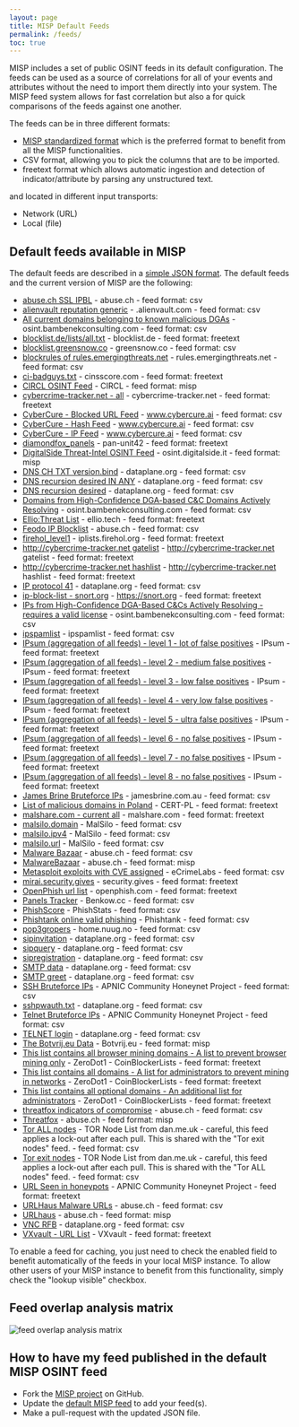 ```yaml
---
layout: page
title: MISP Default Feeds
permalink: /feeds/
toc: true
---
```


MISP includes a set of public OSINT feeds in its default configuration. The feeds can
be used as a source of correlations for all of your events and attributes without the need to
import them directly into your system. The MISP feed system allows for fast correlation but also
a for quick comparisons of the feeds against one another.

The feeds can be in three different formats:

- [MISP standardized format](https://github.com/MISP/misp-rfc/blob/master/misp-core-format/raw.md.txt) which is the preferred format to benefit from all the MISP functionalities.
- CSV format, allowing you to pick the columns that are to be imported.
- freetext format which allows automatic ingestion and detection of indicator/attribute by parsing any unstructured text.

and located in different input transports:

- Network (URL)
- Local (file)

## Default feeds available in MISP

The default feeds are described in a [simple JSON format](https://github.com/MISP/MISP/blob/2.4/app/files/feed-metadata/defaults.json). The default feeds and the current version of MISP are the following:

- [abuse.ch SSL IPBL](https://sslbl.abuse.ch/blacklist/sslblacklist.csv) - abuse.ch - feed format: csv
- [alienvault reputation generic](https://reputation.alienvault.com/reputation.generic) - .alienvault.com - feed format: csv
- [All current domains belonging to known malicious DGAs](https://osint.bambenekconsulting.com/feeds/dga-feed-high.csv) - osint.bambenekconsulting.com - feed format: csv
- [blocklist.de/lists/all.txt](https://lists.blocklist.de/lists/all.txt) - blocklist.de - feed format: freetext
- [blocklist.greensnow.co](https://blocklist.greensnow.co/greensnow.txt) - greensnow.co - feed format: csv
- [blockrules of rules.emergingthreats.net](https://rules.emergingthreats.net/blockrules/compromised-ips.txt) - rules.emergingthreats.net - feed format: csv
- [ci-badguys.txt](https://cinsscore.com/list/ci-badguys.txt) - cinsscore.com - feed format: freetext
- [CIRCL OSINT Feed](https://www.circl.lu/doc/misp/feed-osint) - CIRCL - feed format: misp
- [cybercrime-tracker.net - all](https://cybercrime-tracker.net/all.php) - cybercrime-tracker.net - feed format: freetext
- [CyberCure - Blocked URL Feed](https://api.cybercure.ai/feed/get_url?type=csv) - www.cybercure.ai - feed format: csv
- [CyberCure - Hash Feed](https://api.cybercure.ai/feed/get_hash?type=csv) - www.cybercure.ai - feed format: csv
- [CyberCure - IP Feed](https://api.cybercure.ai/feed/get_ips?type=csv) - www.cybercure.ai - feed format: csv
- [diamondfox_panels](https://raw.githubusercontent.com/pan-unit42/iocs/master/diamondfox/diamondfox_panels.txt) - pan-unit42 - feed format: freetext
- [DigitalSide Threat-Intel OSINT Feed](https://osint.digitalside.it/Threat-Intel/digitalside-misp-feed/) - osint.digitalside.it - feed format: misp
- [DNS CH TXT version.bind](https://dataplane.org/dnsversion.txt) - dataplane.org - feed format: csv
- [DNS recursion desired IN ANY](https://dataplane.org/dnsrdany.txt) - dataplane.org - feed format: csv
- [DNS recursion desired](https://dataplane.org/dnsrd.txt) - dataplane.org - feed format: csv
- [Domains from High-Confidence DGA-based C&C Domains Actively Resolving](https://osint.bambenekconsulting.com/feeds/c2-dommasterlist-high.txt) - osint.bambenekconsulting.com - feed format: csv
- [Ellio:Threat List](https://cdn.ellio.tech/community-feed) - ellio.tech - feed format: freetext
- [Feodo IP Blocklist](https://feodotracker.abuse.ch/downloads/ipblocklist.csv) - abuse.ch - feed format: csv
- [firehol_level1](https://raw.githubusercontent.com/ktsaou/blocklist-ipsets/master/firehol_level1.netset) - iplists.firehol.org - feed format: freetext
- [http://cybercrime-tracker.net gatelist](https://cybercrime-tracker.net/ccamgate.php) - http://cybercrime-tracker.net gatelist - feed format: freetext
- [http://cybercrime-tracker.net hashlist](https://cybercrime-tracker.net/ccamlist.php) - http://cybercrime-tracker.net hashlist - feed format: freetext
- [IP protocol 41](https://dataplane.org/proto41.txt) - dataplane.org - feed format: csv
- [ip-block-list - snort.org](https://snort.org/downloads/ip-block-list) - https://snort.org - feed format: freetext
- [IPs from High-Confidence DGA-Based C&Cs Actively Resolving - requires a valid license](https://osint.bambenekconsulting.com/feeds/c2-ipmasterlist-high.txt) - osint.bambenekconsulting.com - feed format: csv
- [ipspamlist](http://www.ipspamlist.com/public_feeds.csv) - ipspamlist - feed format: csv
- [IPsum (aggregation of all feeds) - level 1 - lot of false positives](https://raw.githubusercontent.com/stamparm/ipsum/master/levels/1.txt) - IPsum - feed format: freetext
- [IPsum (aggregation of all feeds) - level 2 - medium false positives](https://raw.githubusercontent.com/stamparm/ipsum/master/levels/2.txt) - IPsum - feed format: freetext
- [IPsum (aggregation of all feeds) - level 3 - low false positives](https://raw.githubusercontent.com/stamparm/ipsum/master/levels/3.txt) - IPsum - feed format: freetext
- [IPsum (aggregation of all feeds) - level 4 - very low false positives](https://raw.githubusercontent.com/stamparm/ipsum/master/levels/4.txt) - IPsum - feed format: freetext
- [IPsum (aggregation of all feeds) - level 5 - ultra false positives](https://raw.githubusercontent.com/stamparm/ipsum/master/levels/5.txt) - IPsum - feed format: freetext
- [IPsum (aggregation of all feeds) - level 6 - no false positives](https://raw.githubusercontent.com/stamparm/ipsum/master/levels/6.txt) - IPsum - feed format: freetext
- [IPsum (aggregation of all feeds) - level 7 - no false positives](https://raw.githubusercontent.com/stamparm/ipsum/master/levels/7.txt) - IPsum - feed format: freetext
- [IPsum (aggregation of all feeds) - level 8 - no false positives](https://raw.githubusercontent.com/stamparm/ipsum/master/levels/8.txt) - IPsum - feed format: freetext
- [James Brine Bruteforce IPs](https://jamesbrine.com.au/csv) - jamesbrine.com.au - feed format: csv
- [List of malicious domains in Poland](https://hole.cert.pl/domains/domains.txt) - CERT-PL - feed format: freetext
- [malshare.com - current all](https://malshare.com/daily/malshare.current.all.txt) - malshare.com - feed format: freetext
- [malsilo.domain](https://malsilo.gitlab.io/feeds/dumps/domain_list.txt) - MalSilo - feed format: csv
- [malsilo.ipv4](https://malsilo.gitlab.io/feeds/dumps/ip_list.txt) - MalSilo - feed format: csv
- [malsilo.url](https://malsilo.gitlab.io/feeds/dumps/url_list.txt) - MalSilo - feed format: csv
- [Malware Bazaar](https://bazaar.abuse.ch/export/txt/md5/recent/) - abuse.ch - feed format: csv
- [MalwareBazaar](https://bazaar.abuse.ch/downloads/misp/) - abuse.ch - feed format: misp
- [Metasploit exploits with CVE assigned](https://feeds.ecrimelabs.net/data/metasploit-cve) - eCrimeLabs - feed format: csv
- [mirai.security.gives](https://mirai.security.gives/data/ip_list.txt) - security.gives - feed format: freetext
- [OpenPhish url list](https://openphish.com/feed.txt) - openphish.com - feed format: freetext
- [Panels Tracker](https://benkow.cc/export.php) - Benkow.cc - feed format: csv
- [PhishScore](https://phishstats.info/phish_score.csv) - PhishStats - feed format: csv
- [Phishtank online valid phishing](https://data.phishtank.com/data/online-valid.csv) - Phishtank - feed format: csv
- [pop3gropers](https://home.nuug.no/~peter/pop3gropers.txt) - home.nuug.no - feed format: csv
- [sipinvitation](https://dataplane.org/sipinvitation.txt) - dataplane.org - feed format: csv
- [sipquery](https://dataplane.org/sipquery.txt) - dataplane.org - feed format: csv
- [sipregistration](https://dataplane.org/sipregistration.txt) - dataplane.org - feed format: csv
- [SMTP data](https://dataplane.org/smtpdata.txt) - dataplane.org - feed format: csv
- [SMTP greet](https://dataplane.org/smtpgreet.txt) - dataplane.org - feed format: csv
- [SSH Bruteforce IPs](https://feeds.honeynet.asia/bruteforce/latest-sshbruteforce-unique.csv) - APNIC Community Honeynet Project - feed format: csv
- [sshpwauth.txt](https://dataplane.org/sshpwauth.txt) - dataplane.org - feed format: csv
- [Telnet Bruteforce IPs](https://feeds.honeynet.asia/bruteforce/latest-telnetbruteforce-unique.csv) - APNIC Community Honeynet Project - feed format: csv
- [TELNET login](https://dataplane.org/telnetlogin.txt) - dataplane.org - feed format: csv
- [The Botvrij.eu Data](https://www.botvrij.eu/data/feed-osint) - Botvrij.eu - feed format: misp
- [This list contains all browser mining domains - A list to prevent browser mining only](https://gitlab.com/ZeroDot1/CoinBlockerLists/raw/master/list_browser.txt?inline=false) - ZeroDot1 - CoinBlockerLists - feed format: freetext
- [This list contains all domains - A list for administrators to prevent mining in networks](https://gitlab.com/ZeroDot1/CoinBlockerLists/raw/master/list.txt?inline=false) - ZeroDot1 - CoinBlockerLists - feed format: freetext
- [This list contains all optional domains - An additional list for administrators](https://gitlab.com/ZeroDot1/CoinBlockerLists/raw/master/list_optional.txt?inline=false) - ZeroDot1 - CoinBlockerLists - feed format: freetext
- [threatfox indicators of compromise](https://threatfox.abuse.ch/export/csv/recent/) - abuse.ch - feed format: csv
- [Threatfox](https://threatfox.abuse.ch/downloads/misp/) - abuse.ch - feed format: misp
- [Tor ALL nodes](https://www.dan.me.uk/torlist/) - TOR Node List from dan.me.uk - careful, this feed applies a lock-out after each pull. This is shared with the "Tor exit nodes" feed. - feed format: csv
- [Tor exit nodes](https://www.dan.me.uk/torlist/?exit) - TOR Node List from dan.me.uk - careful, this feed applies a lock-out after each pull. This is shared with the "Tor ALL nodes" feed. - feed format: csv
- [URL Seen in honeypots](https://feeds.honeynet.asia/url/latest-url-unique.csv) - APNIC Community Honeynet Project - feed format: freetext
- [URLHaus Malware URLs](https://urlhaus.abuse.ch/downloads/csv_recent/) - abuse.ch - feed format: csv
- [URLhaus](https://urlhaus.abuse.ch/downloads/misp/) - abuse.ch - feed format: misp
- [VNC RFB](https://dataplane.org/vncrfb.txt) - dataplane.org - feed format: csv
- [VXvault - URL List](http://vxvault.net/URL_List.php) - VXvault - feed format: freetext

To enable a feed for caching, you just need to check the enabled field to benefit automatically of the feeds in your local MISP instance. To allow other users of your MISP instance to benefit from this functionality, simply check the "lookup visible" checkbox.

## Feed overlap analysis matrix

![feed overlap analysis matrix](/img/blog/feed-overlap-analys-matrix.png)

## How to have my feed published in the default MISP OSINT feed

- Fork the [MISP project](https://github.com/MISP/MISP) on GitHub.
- Update the [default MISP feed](https://github.com/MISP/MISP/blob/2.4/app/files/feed-metadata/defaults.json) to add your feed(s).
- Make a pull-request with the updated JSON file.